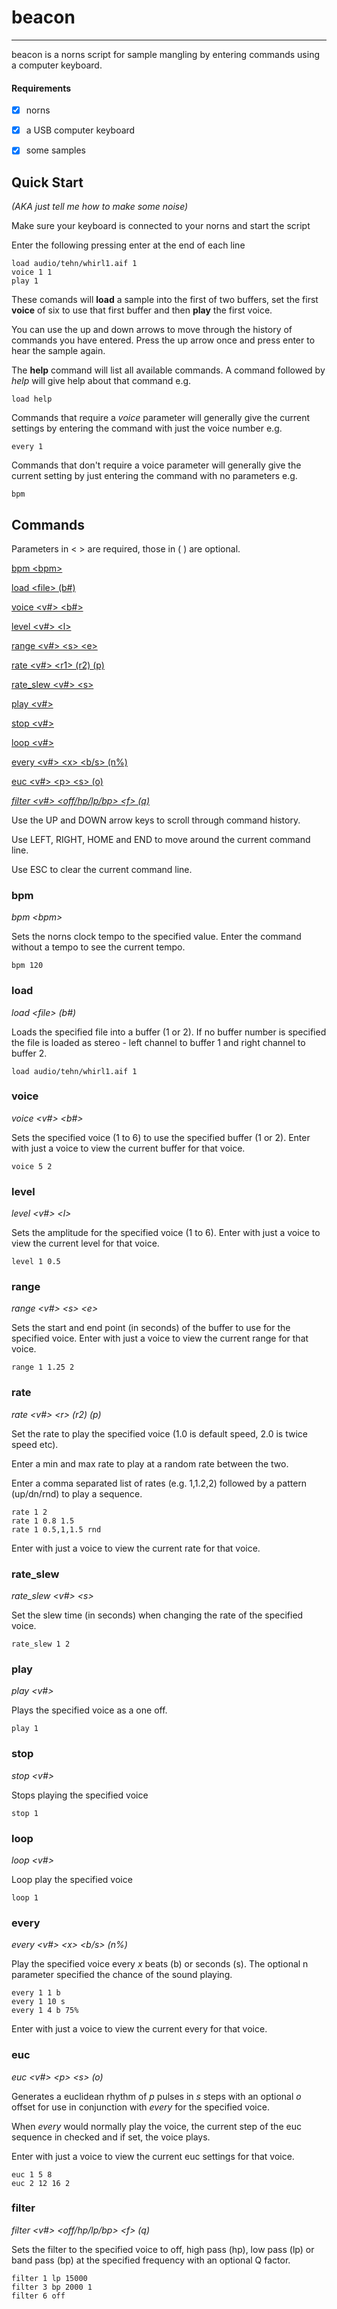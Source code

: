 # beacon
***
beacon is a norns script for sample mangling by entering commands using a computer keyboard.

#### Requirements
- [x] norns
- [x] a USB computer keyboard
- [x] some samples


## Quick Start
*(AKA just tell me how to make some noise)*

Make sure your keyboard is connected to your norns and start the script

Enter the following pressing enter at the end of each line

```
load audio/tehn/whirl1.aif 1
voice 1 1
play 1
```
These comands will **load** a sample into the first of two buffers, set the first **voice** of six to use that first buffer and then **play** the first voice.

You can use the up and down arrows to move through the history of commands you have entered. Press the up arrow once and press enter to hear the sample again.

The **help** command will list all available commands.
A command followed by *help* will give help about that command e.g.
```
load help
```
Commands that require a *voice* parameter will generally give the current settings by entering the command with just the voice number e.g.
```
every 1
```
Commands that don't require a voice parameter will generally give the current setting by just entering the command with no parameters e.g.
```
bpm
```

## Commands
Parameters in \< \> are required, those in ( ) are optional.

[bpm \<bpm\>](#bpm)

[load \<file\> (b#)](#load)

[voice \<v#\> \<b#\>](#voice)

[level \<v#\> \<l\>](#level)

[range \<v#\> \<s\> \<e\>](#range)

[rate \<v#\> \<r1\> (r2) (p)](#rate)

[rate_slew \<v#\> \<s\>](#rate_slew)

[play \<v#\>](#play)

[stop \<v#\>](#stop)

[loop \<v#\>](#loop)

[every \<v#\> \<x\> \<b/s\> (n%)](#every)

[euc \<v#\> \<p\> \<s\> (o)](#euc)

[*filter \<v#\> \<off/hp/lp/bp\> \<f\> (q)*](#filter)

Use the UP and DOWN arrow keys to scroll through command history.

Use LEFT, RIGHT, HOME and END to move around the current command line.

Use ESC to clear the current command line.

### bpm
*bpm \<bpm\>*

Sets the norns clock tempo to the specified value.
Enter the command without a tempo to see the current tempo.
```
bpm 120
```

### load
*load \<file\> (b#)*

Loads the specified file into a buffer (1 or 2).
If no buffer number is specified the file is loaded as stereo - left channel to buffer 1 and right channel to buffer 2.
```
load audio/tehn/whirl1.aif 1
```

### voice
*voice \<v#\> \<b#\>*

Sets the specified voice (1 to 6) to use the specified buffer (1 or 2).
Enter with just a voice to view the current buffer for that voice.
```
voice 5 2
```

### level
*level \<v#\> \<l\>*

Sets the amplitude for the specified voice (1 to 6).
Enter with just a voice to view the current level for that voice.
```
level 1 0.5
```

### range
*range \<v#\> \<s\> \<e\>*

Sets the start and end point (in seconds) of the buffer to use for the specified voice.
Enter with just a voice to view the current range for that voice.
```
range 1 1.25 2
```

### rate
*rate \<v#\> \<r\> (r2) (p)*

Set the rate to play the specified voice (1.0 is default speed, 2.0 is twice speed etc).

Enter a min and max rate to play at a random rate between the two. 

Enter a comma separated list of rates (e.g. 1,1.2,2) followed by a pattern (up/dn/rnd) to play a sequence.
```
rate 1 2
rate 1 0.8 1.5
rate 1 0.5,1,1.5 rnd
```
Enter with just a voice to view the current rate for that voice.

### rate_slew
*rate_slew \<v#\> \<s\>*

Set the slew time (in seconds) when changing the rate of the specified voice.

```
rate_slew 1 2
```

### play
*play \<v#\>*

Plays the specified voice as a one off.
```
play 1
```

### stop
*stop \<v#\>*

Stops playing the specified voice
```
stop 1
```

### loop
*loop \<v#\>*

Loop play the specified voice
```
loop 1
```

### every
*every \<v#\> \<x\> \<b/s\> (n%)*

Play the specified voice every *x* beats (b) or seconds (s).
The optional n parameter specified the chance of the sound playing.
```
every 1 1 b
every 1 10 s
every 1 4 b 75%
```
Enter with just a voice to view the current every for that voice.

### euc
*euc \<v#\> \<p\> \<s\> (o)*

Generates a euclidean rhythm of *p* pulses in *s* steps with an optional *o* offset for use in conjunction with *every* for the specified voice.

When *every* would normally play the voice, the current step of the euc sequence in checked and if set, the voice plays.

Enter with just a voice to view the current euc settings for that voice.
```
euc 1 5 8
euc 2 12 16 2
```

### filter
*filter \<v#\> \<off/hp/lp/bp\> \<f\> (q)*

Sets the filter to the specified voice to off, high pass (hp), low pass (lp) or band pass (bp) at the specified frequency with an optional Q factor.

```
filter 1 lp 15000
filter 3 bp 2000 1
filter 6 off 
```
